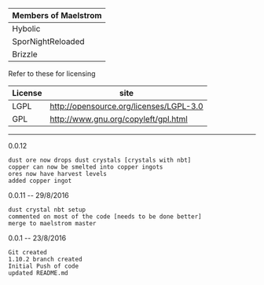 |Members of Maelstrom|
|------|
|<div Title="Goes by many names like: Glacyer, Nadir Rift, That one guy from twitter">Hybolic</div>|
|<div Title="The names Spor or SNR are also used">SporNightReloaded</div>|
|Brizzle|

Refer to these for licensing

| License | site |
|------|-----|
| LGPL | http://opensource.org/licenses/LGPL-3.0
| GPL | http://www.gnu.org/copyleft/gpl.html



------------------------






0.0.12
```
dust ore now drops dust crystals [crystals with nbt]
copper can now be smelted into copper ingots
ores now have harvest levels
added copper ingot
```
0.0.11 -- 29/8/2016
```
dust crystal nbt setup
commented on most of the code [needs to be done better]
merge to maelstrom master
```
0.0.1 -- 23/8/2016
```
Git created
1.10.2 branch created
Initial Push of code
updated README.md
```